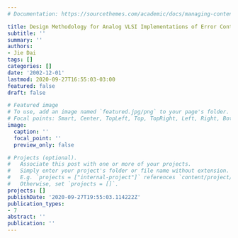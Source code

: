 ```yaml
---
# Documentation: https://sourcethemes.com/academic/docs/managing-content/

title: Design Methodology for Analog VLSI Implementations of Error Control Decoders
subtitle: ''
summary: ''
authors:
- Jie Dai
tags: []
categories: []
date: '2002-12-01'
lastmod: 2020-09-27T16:55:03-03:00
featured: false
draft: false

# Featured image
# To use, add an image named `featured.jpg/png` to your page's folder.
# Focal points: Smart, Center, TopLeft, Top, TopRight, Left, Right, BottomLeft, Bottom, BottomRight.
image:
  caption: ''
  focal_point: ''
  preview_only: false

# Projects (optional).
#   Associate this post with one or more of your projects.
#   Simply enter your project's folder or file name without extension.
#   E.g. `projects = ["internal-project"]` references `content/project/deep-learning/index.md`.
#   Otherwise, set `projects = []`.
projects: []
publishDate: '2020-09-27T19:55:03.114222Z'
publication_types:
- 7
abstract: ''
publication: ''
---
```

